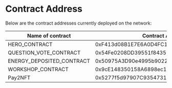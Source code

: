 # Contract Address

Below are the contract addresses currently deployed on the network:

<table><thead><tr><th width="312.28125">Name of contract</th><th width="435.62890625">Contract Address</th><th data-hidden></th><th data-hidden></th></tr></thead><tbody><tr><td>HERO_CONTRACT</td><td>0xF413d08B1E7E6A0D4FC1b15AAd03790C89a2b4d4</td><td></td><td></td></tr><tr><td>QUESTION_VOTE_CONTRACT</td><td>0x54Fe0208DD39551f84357a22ED53F0C282BEF61a</td><td></td><td></td></tr><tr><td>ENERGY_DEPOSITED_CONTRACT</td><td>0x50975A3D90e4995b9022ffC73B8D4C39bd6FeC37</td><td></td><td></td></tr><tr><td>WORKSHOP_CONTRACT</td><td>0x9cE148350158A6898ec17294E9FC1891a7406bec</td><td></td><td></td></tr><tr><td>Pay2NFT</td><td>0x5277f5d97907C9354731d5E8F8404437F33548Aa</td><td></td><td></td></tr></tbody></table>
